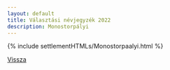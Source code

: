 ```yaml
---
layout: default
title: Választási névjegyzék 2022
description: Monostorpályi
---
```


{% include settlementHTMLs/Monostorpaalyi.html %}

[Vissza](../)